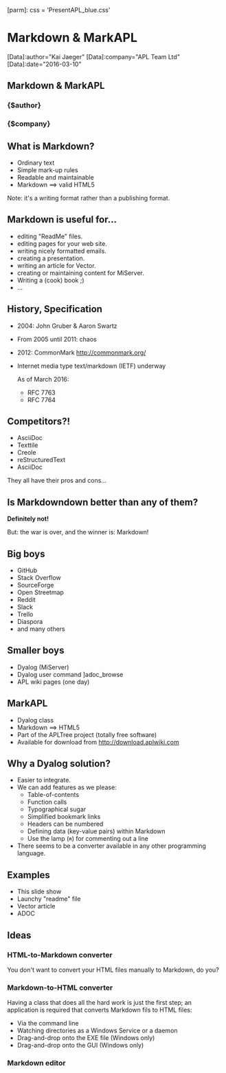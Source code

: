[parm]: css    = 'PresentAPL_blue.css'

# Markdown & MarkAPL

[Data]:author="Kai Jaeger"
[Data]:company="APL Team Ltd"
[Data]:date="2016-03-10"

## Markdown & MarkAPL

### \{$author\}
### \{$company\}


## What is Markdown?
* Ordinary text
* Simple mark-up rules
* Readable and maintainable
* Markdown ==> valid HTML5

Note: it's a writing format rather than a publishing format.


## Markdown is useful for...  
* editing "ReadMe" files.
* editing pages for your web site.
* writing nicely formatted emails. 
* creating a presentation.
* writing an article for Vector.
* creating or maintaining content for MiServer.
* Writing a (cook) book ;)
* ...


## History, Specification
* 2004: John Gruber & Aaron Swartz
* From 2005 until 2011: chaos
* 2012: CommonMark <http://commonmark.org/>
* Internet media type text/markdown (IETF) underway
  
  As of March 2016: 
  
  * RFC 7763
  * RFC 7764
  
## Competitors?!
 * AsciiDoc
 * Texttile
 * Creole 
 * reStructuredText
 * AsciiDoc
 
 They all have their pros and cons...

 
## Is Markdowndown better than any of them?

**Definitely not!**

But: the war is over, and the winner is: Markdown!


## Big boys
* GitHub
* Stack Overflow
* SourceForge
* Open Streetmap
* Reddit
* Slack
* Trello
* Diaspora
* and many others


## Smaller boys
* Dyalog (MiServer)
* Dyalog user command ]adoc_browse
* APL wiki pages (one day)


## MarkAPL
* Dyalog class
* Markdown ==> HTML5
* Part of the APLTree project (totally free software)
* Available for download from <http://download.aplwiki.com>


## Why a Dyalog solution?
* Easier to integrate.
* We can add features as we please:
  * Table-of-contents
  * Function calls
  * Typographical sugar
  * Simplified bookmark links
  * Headers can be numbered
  * Defining data (key-value pairs) within Markdown
  * Use the lamp (`⍝`) for commenting out a line
 * There seems to be a converter available in any other programming language.

## Examples
* This slide show
* Launchy "readme" file
* Vector article
* ADOC


## Ideas

### HTML-to-Markdown converter

You don't want to convert your HTML files manually to Markdown, do you?

### Markdown-to-HTML converter

Having a class that does all the hard work is just the first step; an 
application is required that converts Markdown fils to HTML files:
 * Via the command line
 * Watching directories as a Windows Service or a daemon
 * Drag-and-drop onto the EXE file (Windows only)
 * Drag-and-drop onto the GUI (Windows only)
  
### Markdown editor
